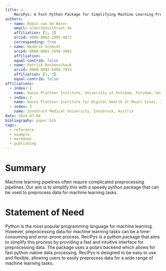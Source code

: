 ```yaml
---
title: >-
    ReciPys: A Fast Python Package for Simplifying Machine Learning Preprocessing Pipelines
authors:
  - name: Robin van de Water
    email: albert@zeitkraut.de
    affiliation: [1, 2]
    orcid: 0000-0002-2895-4872
    corresponding: true
  - name: Hendrik Schmidt
    orcid: 0000-0001-7699-3983
    affiliation: 
    equal-contrib: false
  - name: Patrick Rockenschaub
    orcid: 0000-0002-6499-7933
    affiliation: [1, 3]
    equal-contrib: false
affiliations:
  - index: 1
    name: Hasso Plattner Institute, University of Potsdam, Potsdam, Germany
  - index: 2
    name: Hasso Plattner Institute for Digital Health at Mount Sinai, Icahn School of Medicine at Mount Sinai, New York City, NY, USA
  - index: 3
    name: Innsbruck Medical University, Innsbruck, Austria
date: 2024-07-04
bibliography: paper.bib
tags:
  - reference
  - example
  - markdown
  - publishing
---
```

<!-- 
Guide:
https://github.com/openjournals/inara/blob/main/example/paper.md  -->
# Summary

Machine learning pipelines often require complicated preprocessing pipelines. Our aim is to simplify this with a speedy python package that can be used to preprocess data for machine learning tasks.

# Statement of Need

Python is the most popular programming language for machine learning. However, preprocessing data for machine learning tasks can be a time-consuming and error-prone process. ReciPys is a python package that aims to simplify this process by providing a fast and intuitive interface for preprocessing data. The package uses a polars backend which allows for fast python-native data processing. ReciPys is designed to be easy to use and flexible, allowing users to easily preprocess data for a wide range of machine learning tasks.
